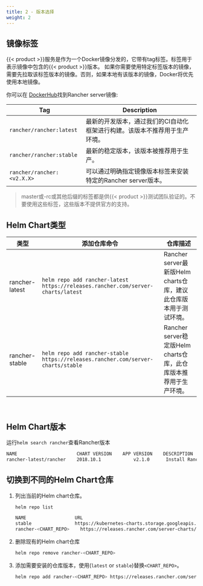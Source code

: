 ```yaml
---
title: 2 - 版本选择
weight: 2
---
```


## 镜像标签

{{< product >}}服务是作为一个Docker镜像分发的，它带有tag标签。标签用于表示镜像中包含的{{< product >}}版本。 如果你需要使用特定标签版本的镜像，需要先拉取该标签版本的镜像。否则，如果本地有该版本的镜像，Docker将优先使用本地镜像。

你可以在 [DockerHub](https://hub.docker.com/r/rancher/rancher/tags/)找到Rancher server镜像:

| Tag                        | Description                                                                                                                                                     |
| -------------------------- | --------------------------------------------------------------------------------------------------------------------------------------------------------------- |
| `rancher/rancher:latest`   | 最新的开发版本，通过我们的CI自动化框架进行构建。该版本不推荐用于生产环境。|
| `rancher/rancher:stable`   | 最新的稳定版本，该版本被推荐用于生产。                             |
| `rancher/rancher:<v2.X.X>` | 可以通过明确指定镜像版本标签来安装特定的Rancher server版本。                                                                         |

>master或-rc或其他后缀的标签都是供{{< product >}}测试团队验证的。不要使用这些标签，这些版本不提供官方的支持。

## Helm Chart类型

类型 | 添加仓库命令 | 仓库描述
-----------|-----|-------------
rancher-latest   | `helm repo add rancher-latest https://releases.rancher.com/server-charts/latest` | Rancher server最新版Helm charts仓库，建议此仓库版本用于测试环境。
rancher-stable  | `helm repo add rancher-stable https://releases.rancher.com/server-charts/stable` | Rancher server稳定版Helm charts仓库，此仓库版本推荐用于生产环境。
<br/>

## Helm Chart版本

运行`helm search rancher`查看Rancher版本

```bash
NAME                      CHART VERSION    APP VERSION    DESCRIPTION
rancher-latest/rancher    2018.10.1            v2.1.0      Install Rancher Server to manage Kubernetes clusters acro...
```

## 切换到不同的Helm Chart仓库

1. 列出当前的Helm chart仓库。

    ```bash
    helm repo list

    NAME          	      URL
    stable        	      https://kubernetes-charts.storage.googleapis.com
    rancher-<CHART_REPO>	https://releases.rancher.com/server-charts/<CHART_REPO>
    ```

2. 删除现有的Helm chart仓库

    ```bash
    helm repo remove rancher-<CHART_REPO>
    ```

3. 添加需要安装的仓库版本，使用(`latest` or `stable`)替换`<CHART_REPO>`。

    ```bash
    helm repo add rancher-<CHART_REPO> https://releases.rancher.com/server-charts/<CHART_REPO>
    ```
